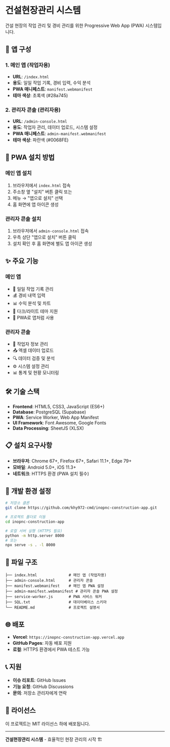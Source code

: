 # 건설현장관리 시스템

건설 현장의 작업 관리 및 경비 관리를 위한 Progressive Web App (PWA) 시스템입니다.

## 📱 **앱 구성**

### 1. **메인 앱 (작업자용)**
- **URL**: `/index.html`
- **용도**: 일일 작업 기록, 경비 입력, 수익 분석
- **PWA 매니페스트**: `manifest.webmanifest`
- **테마 색상**: 초록색 (#28a745)

### 2. **관리자 콘솔 (관리자용)**
- **URL**: `/admin-console.html`
- **용도**: 작업자 관리, 데이터 업로드, 시스템 설정
- **PWA 매니페스트**: `admin-manifest.webmanifest`
- **테마 색상**: 파란색 (#0068FE)

## 🚀 **PWA 설치 방법**

### **메인 앱 설치**
1. 브라우저에서 `index.html` 접속
2. 주소창 옆 "설치" 버튼 클릭 또는
3. 메뉴 → "앱으로 설치" 선택
4. 홈 화면에 앱 아이콘 생성

### **관리자 콘솔 설치**
1. 브라우저에서 `admin-console.html` 접속
2. 우측 상단 "앱으로 설치" 버튼 클릭
3. 설치 확인 후 홈 화면에 별도 앱 아이콘 생성

## ✨ **주요 기능**

### **메인 앱**
- 📅 일일 작업 기록 관리
- 💰 경비 내역 입력
- 📊 수익 분석 및 차트
- 🌙 다크/라이트 테마 지원
- 📱 PWA로 앱처럼 사용

### **관리자 콘솔**
- 👥 작업자 정보 관리
- 📤 엑셀 데이터 업로드
- 🔍 데이터 검증 및 분석
- ⚙️ 시스템 설정 관리
- 📊 통계 및 현황 모니터링

## 🛠️ **기술 스택**

- **Frontend**: HTML5, CSS3, JavaScript (ES6+)
- **Database**: PostgreSQL (Supabase)
- **PWA**: Service Worker, Web App Manifest
- **UI Framework**: Font Awesome, Google Fonts
- **Data Processing**: SheetJS (XLSX)

## 📋 **설치 요구사항**

- **브라우저**: Chrome 67+, Firefox 67+, Safari 11.1+, Edge 79+
- **모바일**: Android 5.0+, iOS 11.3+
- **네트워크**: HTTPS 환경 (PWA 설치 필수)

## 🔧 **개발 환경 설정**

```bash
# 저장소 클론
git clone https://github.com/khy972-cmd/inopnc-construction-app.git

# 프로젝트 폴더로 이동
cd inopnc-construction-app

# 로컬 서버 실행 (HTTPS 필요)
python -m http.server 8000
# 또는
npx serve -s . -l 8000
```

## 📁 **파일 구조**

```
├── index.html              # 메인 앱 (작업자용)
├── admin-console.html      # 관리자 콘솔
├── manifest.webmanifest    # 메인 앱 PWA 설정
├── admin-manifest.webmanifest # 관리자 콘솔 PWA 설정
├── service-worker.js       # PWA 서비스 워커
├── SQL.txt                 # 데이터베이스 스키마
└── README.md               # 프로젝트 설명서
```

## 🌐 **배포**

- **Vercel**: `https://inopnc-construction-app.vercel.app`
- **GitHub Pages**: 자동 배포 지원
- **로컬**: HTTPS 환경에서 PWA 테스트 가능

## 📞 **지원**

- **이슈 리포트**: GitHub Issues
- **기능 요청**: GitHub Discussions
- **문의**: 저장소 관리자에게 연락

## 📄 **라이선스**

이 프로젝트는 MIT 라이선스 하에 배포됩니다.

---

**건설현장관리 시스템** - 효율적인 현장 관리의 시작 🏗️ 
